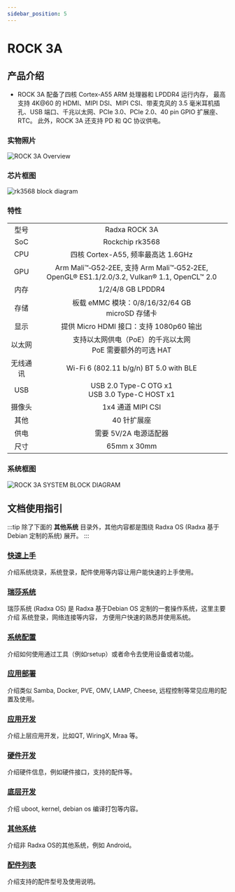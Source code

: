 ```yaml
---
sidebar_position: 5
---
```


# ROCK 3A

## 产品介绍

- ROCK 3A 配备了四核 Cortex-A55 ARM 处理器和 LPDDR4 运行内存， 最高支持 4K@60 的 HDMI、MIPI DSI、MIPI CSI、带麦克风的 3.5 毫米耳机插孔、USB 端口、千兆以太网、PCIe 3.0、PCIe 2.0、40 pin GPIO 扩展座、RTC。 此外，ROCK 3A 还支持 PD 和 QC 协议供电。

### 实物照片

![ROCK 3A Overview](/img/rock3/3a/rock3a-interfaces.webp)

### 芯片框图

![rk3568 block diagram](/img/rock3/3a/rock3a-system-block-diagram.webp)

### 特性

<table>
    <tr>
        <td align="center">型号</td>
        <td align="center">Radxa ROCK 3A</td>
    </tr>
    <tr>
        <td align="center">SoC</td>
        <td colspan="2" align="center">Rockchip rk3568</td>
    </tr>
    <tr>
        <td align="center">CPU</td>
        <td colspan="2" align="center">四核 Cortex-A55, 频率最高达 1.6GHz</td>
    </tr>
    <tr>
        <td align="center">GPU</td>
        <td colspan="2" align="center">Arm Mali™‑G52‑2EE, 支持 Arm Mali™‑G52‑2EE, OpenGL® ES1.1/2.0/3.2, Vulkan® 1.1, OpenCL™ 2.0</td>
    </tr>
    <tr>
        <td align="center">内存</td>
        <td colspan="2" align="center">1/2/4/8 GB LPDDR4</td>
    </tr>
    <tr>
        <td align="center">存储</td>
        <td align="center">板载 eMMC 模块：0/8/16/32/64 GB<br/>microSD 存储卡</td>
    </tr>
    <tr>
        <td align="center">显示</td>
        <td colspan="2" align="center">提供 Micro HDMI 接口：支持 1080p60 输出</td>
    </tr>
    <tr>
        <td align="center">以太网</td>
        <td align="center">支持以太网供电（PoE）的千兆以太网<br/>PoE 需要额外的可选 HAT</td>
    </tr>
    <tr>
        <td align="center">无线通讯</td>
        <td align="center">Wi-Fi 6 (802.11 b/g/n) BT 5.0 with BLE</td>
    </tr>
    <tr>
        <td align="center">USB</td>
        <td colspan="2" align="center">USB 2.0 Type-C OTG x1<br/>USB 3.0 Type-C HOST x1</td>
    </tr>
    <tr>
        <td align="center">摄像头</td>
        <td colspan="2" align="center">1x4 通道 MIPI CSI</td>
    </tr>
    <tr>
        <td align="center">其他</td>
        <td colspan="2" align="center">40 针扩展座</td>
    </tr>
    <tr>
        <td align="center">供电</td>
        <td colspan="2" align="center">需要 5V/2A 电源适配器</td>
    </tr>
    <tr>
        <td align="center">尺寸</td>
        <td colspan="2" align="center">65mm x 30mm</td>
    </tr>
</table>

### 系统框图

![ROCK 3A SYSTEM BLOCK DIAGRAM](/img/rock3/3a/rock3a-system-block-diagram.webp)

## 文档使用指引

:::tip
除了下面的 **其他系统** 目录外，其他内容都是围绕 Radxa OS (Radxa 基于 Debian 定制的系统) 展开。
:::

### [快速上手](/rock3/rock3a/getting-started)

介绍系统烧录，系统登录，配件使用等内容让用户能快速的上手使用。

### [瑞莎系统](/rock3/rock3a/radxa-os)

瑞莎系统 (Radxa OS) 是 Radxa 基于Debian OS 定制的一套操作系统，这里主要介绍 系统登录，网络连接等内容，
方便用户快速的熟悉并使用系统。

### [系统配置](/rock3/rock3a/os-config)

介绍如何使用通过工具（例如rsetup）或者命令去使用设备或者功能。

### [应用部署](/rock3/rock3a/apps-deployment)

介绍类似 Samba, Docker, PVE, OMV, LAMP, Cheese, 远程控制等常见应用的配置及使用。

### [应用开发](/rock3/rock3a/app-development)

介绍上层应用开发，比如QT, WiringX, Mraa 等。

### [硬件开发](/rock3/rock3a/hardware-design)

介绍硬件信息，例如硬件接口，支持的配件等。

### [底层开发](/rock3/rock3a/low-level-dev)

介绍 uboot, kernel, debian os 编译打包等内容。

### [其他系统](/rock3/rock3a/other-os)

介绍非 Radxa OS的其他系统，例如 Android。

### [配件列表](/rock3/rock3a/accessories)

介绍支持的配件型号及使用说明。
